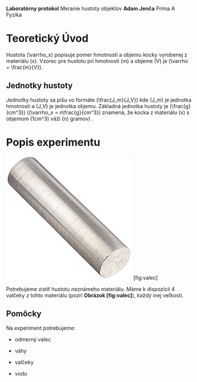 **Laboratórny protokol**
Meranie hustoty objektov
**Adam Jenča**
Príma A
Fyzika

Teoretický Úvod
===============

Hustota \(\varrho_x\) popisuje pomer hmotnosti a objemu kocky vyrobenej z materiálu \(x\).
Vzorec pre hustotu pri hmotnosti \(m\) a objeme \(V\) je \(\varrho = \frac{m}{V}\).

Jednotky hustoty
----------------

Jednotky hustoty sa píšu vo formáte \(\frac{J_m}{J_V}\) kde \(J_m\) je jednotka hmotnosti a \(J_V\) je jednotka objemu.
Základná jednotka hustoty je \(\frac{g}{cm^3}\) (\(\varrho_x = n\frac{g}{cm^3}\) znamená, že kocka z materiálu \(x\) s objemom \(1cm^3\) váži \(n\) gramov) .

Popis experimentu
=================

![image](al.jpg) [fig:valec]

Potrebujeme zistiť hustotu neznámeho materiálu. Máme k dispozícii 4 valčeky z tohto materiálu (pozri **Obrázok [fig:valec]**), každý inej veľkosti.

Pomôcky
-------

Na experiment potrebujeme:

-   odmerný valec

-   váhy

-   valčeky

-   vodu


